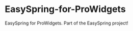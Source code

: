 EasySpring-for-ProWidgets
=========================

EasySpring for ProWidgets. Part of the EasySpring project!
